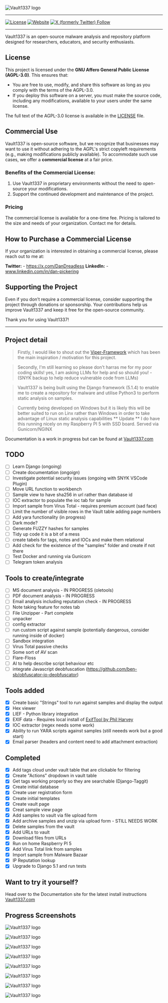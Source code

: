 ![Vault1337 logo](/vault/static/images/logos/png/logo-no-background.png "Vault1337 Logo")

---

[![License](https://img.shields.io/badge/AGPL-3.0--Clause-blue.svg)](https://github.com/DanDreadless/Vault1337/blob/main/LICENSE) [![Website](https://img.shields.io/website?url=https%3A%2F%2Fwww.vault1337.com%2F&label=Vault1337&link=https%3A%2F%2Fwww.vault1337.com%2F)](https://www.vault1337.com/)
 [![X (formerly Twitter) Follow](https://img.shields.io/twitter/follow/DanDreadless?link=https%3A%2F%2Fx.com%2FDanDreadless)](https://x.com/DanDreadless)

---

Vault1337 is an open-source malware analysis and repository platform designed for researchers, educators, and security enthusiasts.

## License

This project is licensed under the **GNU Affero General Public License (AGPL-3.0)**. This ensures that:
- You are free to use, modify, and share this software as long as you comply with the terms of the AGPL-3.0.
- If you deploy this software on a server, you must make the source code, including any modifications, available to your users under the same license.

The full text of the AGPL-3.0 license is available in the [LICENSE](LICENSE) file.

## Commercial Use

Vault1337 is open-source software, but we recognize that businesses may want to use it without adhering to the AGPL's strict copyleft requirements (e.g., making modifications publicly available). To accommodate such use cases, we offer a **commercial license** at a fair price.

### Benefits of the Commercial License:
1. Use Vault1337 in proprietary environments without the need to open-source your modifications.
2. Support the continued development and maintenance of the project.

### Pricing
The commercial license is available for a one-time fee. Pricing is tailored to the size and needs of your organization. Contact me for details.

## How to Purchase a Commercial License
If your organization is interested in obtaining a commercial license, please reach out to me at:

**Twitter:** - https://x.com/DanDreadless
**LinkedIn:** - www.linkedin.com/in/dan-pickering

## Supporting the Project
Even if you don’t require a commercial license, consider supporting the project through donations or sponsorship. Your contributions help us improve Vault1337 and keep it free for the open-source community.

Thank you for using Vault1337!

---

## Project detail
> Firstly, I would like to shout out the [Viper-Framework](https://github.com/viper-framework) which has been the main inspiration /  motivation for this project.

> Secondly, I'm still learning so please don't harras me for my poor coding skills! yes, I am asking LLMs for help and so should you! - (SNYK backup to help reduce vulnerable code from LLMs)

> Vault1337 is being built using the Django framework (5.1.4) to enable me to create a repository for malware and utilise Python3 to perform static analysis on samples.

> Currently being developed on Windows but it is likely this will be better suited to run on Linx rather than Windows in order to take advantage of Linux static analysis capabilities
>  ** Update ** I do have this running nicely on my Raspberry PI 5 with SSD board. Served via Gunicorn/NGINX

Documentation is a work in progress but can be found at [Vault1337.com](https://www.vault1337.com)

## TODO

- [ ] Learn Django (ongoing)
- [ ] Create documentation (ongoign)
- [ ] Investigate potential security issues (ongoing with SNYK VSCode Plugin)
- [ ] Move URL function to workbench
- [ ] Sample view to have sha256 in url rather than database id
- [ ] IOC extractor to populate the ioc tab for sample
- [ ] Import sample from Virus Total - requires premium account (sad face)
- [ ] Limit the number of visible rows in the Vault table adding page numbers
- [ ] Add yara functionality (in progress)
- [ ] Dark mode?
- [ ] Generate FUZZY hashes for samples
- [ ] Tidy up code it is a bit of a mess
- [ ] create tabels for tags, notes and IOCs and make them relational
- [ ] Add check for the existence of the "samples" folder and create if not there
- [ ] Test Docker and running via Gunicorn
- [ ] Telegram token analysis

## Tools to create/integrate

- [ ] MS document analysis - IN PROGRESS (oletools)
- [ ] PDF document analysis - IN PROGRESS
- [ ] Email analysis including reputation check - IN PROGRESS
- [ ] Note taking feature for notes tab
- [ ] File Unzipper - Part complete
- [ ] unpacker
- [ ] config extractor
- [ ] run custom script against sample (potentially dangerous, consider running inside of docker)
- [ ] Sandbox integration
- [ ] Virus Total passive checks
- [ ] Some sort of AV scan
- [ ] Flare-Floss
- [ ] AI to help describe script behaviour etc
- [ ] integrate Javascript deobfuscation (https://github.com/ben-sb/obfuscator-io-deobfuscator)

## Tools added 

- [x] Create basic "Strings" tool to run against samples and display the output
- [x] Hex viewer
- [x] LIEF - Python library integration
- [x] EXIF data - Requires local install of [ExifTool by Phil Harvey](https://exiftool.org/)
- [x] IOC extractor (regex needs some work)
- [x] Ability to run YARA scripts against samples (still neeeds work but a good start)
- [x] Email parser (headers and content need to add attachment extraction) 

##  Completed

- [x] Add tags cloud under vault table that are clickable for filtering
- [x] Create "Actions" dropdown in vault table
- [x] Get tags working properly so they are searchable (Django-Taggit)
- [x] Create initial database
- [x] Create user registration form
- [x] Create initial templates
- [x] Create vault page
- [x] Creat sample view page
- [x] Add samples to vault via file upload form
- [x] Add archive samples and unzip via upload form - STILL NEEDS WORK
- [x] Delete samples from the vault
- [x] Add URLs to vault
- [X] Download files from URLs
- [x] Run on home Raspberry PI 5
- [x] Add Virus Total link from samples
- [x] Import sample from Malware Bazaar
- [x] IP Reputation lookup
- [x] Upgrade to Django 5.1 and run tests

## Want to try it yourself?

Head over to the Documentation site for the latest install instructions [Vault1337.com](https://www.vault1337.com)

## Progress Screenshots

![Vault1337 logo](/vault/static/images/screenshots/Home_Screen_loggedIn.png "Home Screen Logged In")

![Vault1337 logo](/vault/static/images/screenshots/Vault.png "Vault")

![Vault1337 logo](/vault/static/images/screenshots/Sample_View.png "Sample View")

![Vault1337 logo](/vault/static/images/screenshots/Tool_View_Strings.png "Strings Tool In Use")

![Vault1337 logo](/vault/static/images/screenshots/Tool_View_LIEF.png "LIEF parser Tool In Use")

![Vault1337 logo](/vault/static/images/screenshots/create_yara.png "Yara")

![Vault1337 logo](/vault/static/images/screenshots/ip_rep_1.png "IP Reputation")

![Vault1337 logo](/vault/static/images/screenshots/ip_rep_2.png "IP Reputation")
